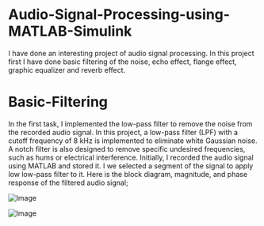 # Audio-Signal-Processing-using-MATLAB-Simulink
I have done an interesting project of audio signal processing. In this project first I have done basic filtering of the noise, echo effect, flange effect, graphic equalizer and reverb effect.
# Basic-Filtering
In the first task, I implemented the low-pass filter to remove the noise from the recorded audio signal. In this project, a low-pass filter (LPF) with a cutoff frequency of 8 kHz is implemented to eliminate white Gaussian noise. A notch filter is also designed to remove specific undesired frequencies, such as hums or electrical interference. Initially, I recorded the audio signal using MATLAB and stored it. I we selected a segment of the signal to apply low low-pass filter to it. Here is the block diagram, magnitude, and phase response of the filtered audio signal;

![Image](https://github.com/user-attachments/assets/581f1923-3f0f-42b2-b612-15998571caa6)


![Image](https://github.com/user-attachments/assets/e55bfd68-5859-40e5-950d-b56c4b144340)

